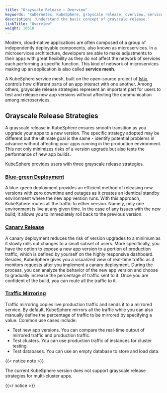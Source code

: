 ```yaml
---
title: "Grayscale Release — Overview"
keywords: 'Kubernetes, KubeSphere, grayscale release, overview, service mesh'
description: 'Understand the basic concept of grayscale release.'
linkTitle: "Overview"
weight: 10510
---
```


Modern, cloud-native applications are often composed of a group of independently deployable components, also known as microservices. In a microservices architecture, developers are able to make adjustments to their apps with great flexibility as they do not affect the network of services each performing a specific function. This kind of network of microservices making up an application is also called **service mesh**.

A KubeSphere service mesh, built on the open-source project of [Istio](https://istio.io/), controls how different parts of an app interact with one another. Among others, grayscale release strategies represent an important part for users to test and release new app versions without affecting the communication among microservices.

## Grayscale Release Strategies

A grayscale release in KubeSphere ensures smooth transition as you upgrade your apps to a new version. The specific strategy adopted may be different but the ultimate goal is the same - identify potential problems in advance without affecting your apps running in the production environment. This not only minimizes risks of a version upgrade but also tests the performance of new app builds.

KubeSphere provides users with three grayscale release strategies.

### [Blue-green Deployment](../blue-green-deployment/)

A blue-green deployment provides an efficient method of releasing new versions with zero downtime and outages as it creates an identical standby environment where the new app version runs. With this approach, KubeSphere routes all the traffic to either version. Namely, only one environment is live at any given time. In the case of any issues with the new build, it allows you to immediately roll back to the previous version.

### [Canary Release](../canary-release/)

A canary deployment reduces the risk of version upgrades to a minimum as it slowly rolls out changes to a small subset of users. More specifically, you have the option to expose a new app version to a portion of production traffic, which is defined by yourself on the highly responsive dashboard. Besides, KubeSphere gives you a visualized view of real-time traffic as it monitors requests after you implement a canary deployment. During the process, you can analyze the behavior of the new app version and choose to gradually increase the percentage of traffic sent to it. Once you are confident of the build, you can route all the traffic to it.

### [Traffic Mirroring](../traffic-mirroring/)

Traffic mirroring copies live production traffic and sends it to a mirrored service. By default, KubeSphere mirrors all the traffic while you can also manually define the percentage of traffic to be mirrored by specifying a value. Common use cases include:

- Test new app versions. You can compare the real-time output of mirrored traffic and production traffic.
- Test clusters. You can use production traffic of instances for cluster testing.
- Test databases. You can use an empty database to store and load data.

{{< notice note >}}

The current KubeSphere version does not support grayscale release strategies for multi-cluster apps.

{{</ notice >}} 
